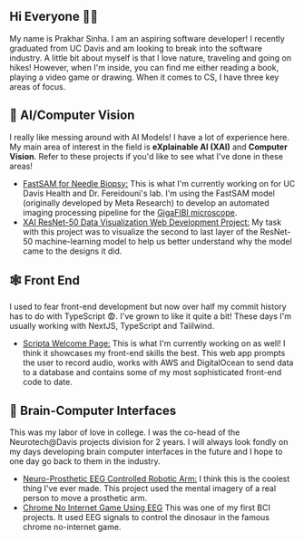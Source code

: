 ## Hi Everyone 🙋‍♂️

My name is Prakhar Sinha. I am an aspiring software developer! I recently graduated from UC Davis and am looking to break into the software industry. A little bit about myself is that I love nature, traveling and going on hikes! However, when I'm inside, you can find me either reading a book, playing a video game or drawing. When it comes to CS, I have three key areas of focus.

## 🤖 **AI/Computer Vision** 
I really like messing around with AI Models! I have a lot of experience here. My main area of interest in the field is **eXplainable AI (XAI)** and **Computer Vision**. Refer to these projects if you'd like to see what I've done in these areas!
- [FastSAM for Needle Biopsy:](https://github.com/prakhargaming/FastSAM-needle-biopsy) This is what I'm currently working on for UC Davis Health and Dr. Fereidouni's lab. I'm using the FastSAM model (originally developed by Meta Research) to develop an automated imaging processing pipeline for the [GigaFIBI microscope](https://opg.optica.org/abstract.cfm?uri=Microscopy-2024-MS1A.2).
- [XAI ResNet-50 Data Visualization Web Development Project:](https://github.com/prakhargaming/Data-Visualization-Web-Dev-Project) My task with this project was to visualize the second to last layer of the ResNet-50 machine-learning model to help us better understand why the model came to the designs it did.

## 🕸 **Front End** 
I used to fear front-end development but now over half my commit history has to do with TypeScript 😨. I've grown to like it quite a bit! These days I'm usually working with NextJS, TypeScript and Taiilwind.
- [Scripta Welcome Page:](https://github.com/prakhargaming/scripta-welcome-interface) This is what I'm currently working on as well! I think it showcases my front-end skills the best. This web app prompts the user to record audio, works with AWS and DigitalOcean to send data to a database and contains some of my most sophisticated front-end code to date.
  
## 🧠 **Brain-Computer Interfaces** 
This was my labor of love in college. I was the co-head of the Neurotech@Davis projects division for 2 years. I will always look fondly on my days developing brain computer interfaces in the future and I hope to one day go back to them in the industry.
- [Neuro-Prosthetic EEG Controlled Robotic Arm:](https://github.com/Neurotech-Davis/RoboticArm) I think this is the coolest thing I've ever made. This project used the mental imagery of a real person to move a prosthetic arm.
- [Chrome No Internet Game Using EEG](https://github.com/Neurotech-Davis/Neurofest-Project-2023) This was one of my first BCI projects. It used EEG signals to control the dinosaur in the famous chrome no-internet game.
